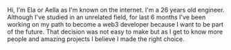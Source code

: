 Hi, I'm Ela or Aella as I'm known on the internet.
I'm a 26 years old engineer. 
Although I've studied in an unrelated field, for last 6 months I've been working on my path to become a web3 developer because I want to be part of the future. 
That decision was not easy to make but as I get to know more people and amazing projects I believe I made the right choice.

